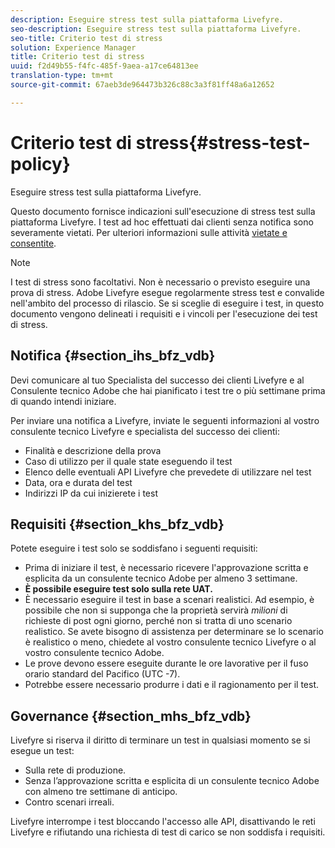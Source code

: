 ```yaml
---
description: Eseguire stress test sulla piattaforma Livefyre.
seo-description: Eseguire stress test sulla piattaforma Livefyre.
seo-title: Criterio test di stress
solution: Experience Manager
title: Criterio test di stress
uuid: f2d49b55-f4fc-485f-9aea-a17ce64813ee
translation-type: tm+mt
source-git-commit: 67aeb3de964473b326c88c3a3f81ff48a6a12652

---
```



# Criterio test di stress{#stress-test-policy}

Eseguire stress test sulla piattaforma Livefyre.

Questo documento fornisce indicazioni sull'esecuzione di stress test sulla piattaforma Livefyre. I test ad hoc effettuati dai clienti senza notifica sono severamente vietati. Per ulteriori informazioni sulle attività [vietate e consentite](#c_stress_test_policy/section_mhs_bfz_vdb).

>[!NOTE]
>
>I test di stress sono facoltativi. Non è necessario o previsto eseguire una prova di stress. Adobe Livefyre esegue regolarmente stress test e convalide nell'ambito del processo di rilascio. Se si sceglie di eseguire i test, in questo documento vengono delineati i requisiti e i vincoli per l'esecuzione dei test di stress.

## Notifica {#section_ihs_bfz_vdb}

Devi comunicare al tuo Specialista del successo dei clienti Livefyre e al Consulente tecnico Adobe che hai pianificato i test tre o più settimane prima di quando intendi iniziare.

Per inviare una notifica a Livefyre, inviate le seguenti informazioni al vostro consulente tecnico Livefyre e specialista del successo dei clienti:

* Finalità e descrizione della prova
* Caso di utilizzo per il quale state eseguendo il test
* Elenco delle eventuali API Livefyre che prevedete di utilizzare nel test
* Data, ora e durata del test
* Indirizzi IP da cui inizierete i test

## Requisiti {#section_khs_bfz_vdb}

Potete eseguire i test solo se soddisfano i seguenti requisiti:

* Prima di iniziare il test, è necessario ricevere l'approvazione scritta e esplicita da un consulente tecnico Adobe per almeno 3 settimane.
* **È possibile eseguire test solo sulla rete UAT.**
* È necessario eseguire il test in base a scenari realistici. Ad esempio, è possibile che non si supponga che la proprietà servirà *milioni* di richieste di post ogni giorno, perché non si tratta di uno scenario realistico. Se avete bisogno di assistenza per determinare se lo scenario è realistico o meno, chiedete al vostro consulente tecnico Livefyre o al vostro consulente tecnico Adobe.
* Le prove devono essere eseguite durante le ore lavorative per il fuso orario standard del Pacifico \(UTC -7\).
* Potrebbe essere necessario produrre i dati e il ragionamento per il test.

## Governance {#section_mhs_bfz_vdb}

Livefyre si riserva il diritto di terminare un test in qualsiasi momento se si esegue un test:

* Sulla rete di produzione.
* Senza l’approvazione scritta e esplicita di un consulente tecnico Adobe con almeno tre settimane di anticipo.
* Contro scenari irreali.

Livefyre interrompe i test bloccando l'accesso alle API, disattivando le reti Livefyre e rifiutando una richiesta di test di carico se non soddisfa i requisiti.
